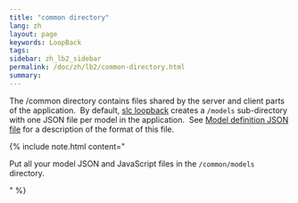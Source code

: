 ```yaml
---
title: "common directory"
lang: zh
layout: page
keywords: LoopBack
tags:
sidebar: zh_lb2_sidebar
permalink: /doc/zh/lb2/common-directory.html
summary:
---
```


The /common directory contains files shared by the server and client parts of the application.  By default, [slc loopback](https://docs.strongloop.com/display/NODE/slc+loopback) creates a `/models` sub-directory with one JSON file per model in the application.  See [Model definition JSON file](/doc/{{page.lang}}/lb2/Model-definition-JSON-file.html) for a description of the format of this file. 

{% include note.html content="

Put all your model JSON and JavaScript files in the `/common/models` directory.

" %}
